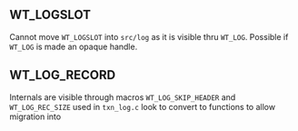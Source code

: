## WT_LOGSLOT

Cannot move `WT_LOGSLOT` into `src/log` as it is visible thru `WT_LOG`. Possible if `WT_LOG`
is made an opaque handle.

## WT_LOG_RECORD

Internals are visible through macros `WT_LOG_SKIP_HEADER` and `WT_LOG_REC_SIZE` used in 
`txn_log.c` look to convert to functions to allow migration into 